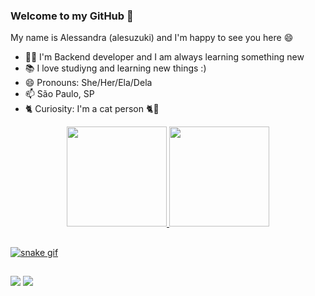 ### Welcome to my GitHub 👋
My name is Alessandra (alesuzuki) and I'm happy to see you here 😄

- 👩‍🎓 I'm Backend developer and I am always learning something new
- 📚 I love studiyng and learning new things :)
- 😄 Pronouns: She/Her/Ela/Dela
- 📫 São Paulo, SP
- 🐈 Curiosity: I'm a cat person 🐈💖

<div align="center">
  <a href="https://github.com/alesuzuki">
  <img height="160em" src="https://github-readme-stats.vercel.app/api?username=alesuzuki&show_icons=true&theme=dracula&include_all_commits=true&count_private=true"/>
  <img height="160em" src="https://github-readme-stats.vercel.app/api/top-langs/?username=cgcagnoni&layout=compact&langs_count=7&theme=dracula"/>
</div>
  
  ##
  ![snake gif](https://github.com/alesuzuki/alesuzuki/blob/output/github-contribution-grid-snake.gif)
 ##
<div> 
  <a href = "mailto:alesuzuki@gmail.com"><img src="https://img.shields.io/badge/-Gmail-%23333?style=for-the-badge&logo=gmail&logoColor=white" target="_blank"></a>
  <a href="https://www.linkedin.com/in/alesuzuki/" target="_blank"><img src="https://img.shields.io/badge/-LinkedIn-%230077B5?style=for-the-badge&logo=linkedin&logoColor=white" target="_blank"></a>
  
 
</div>
